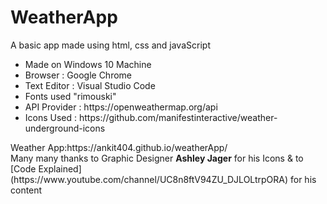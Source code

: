# WeatherApp
A basic app made using html, css and javaScript <br>
<ul>
  <li>Made on Windows 10 Machine</li>
  <li>Browser : Google Chrome</li>
  <li>Text Editor : Visual Studio Code</li>
  <li>Fonts used "rimouski"</li>
  <li>API Provider : https://openweathermap.org/api</li>
  <li>Icons Used : https://github.com/manifestinteractive/weather-underground-icons</li>
</ul>
Weather App:https://ankit404.github.io/weatherApp/<br>
Many many thanks to Graphic Designer <b>Ashley Jager</b> for his Icons & to [Code Explained](https://www.youtube.com/channel/UC8n8ftV94ZU_DJLOLtrpORA) for his content


